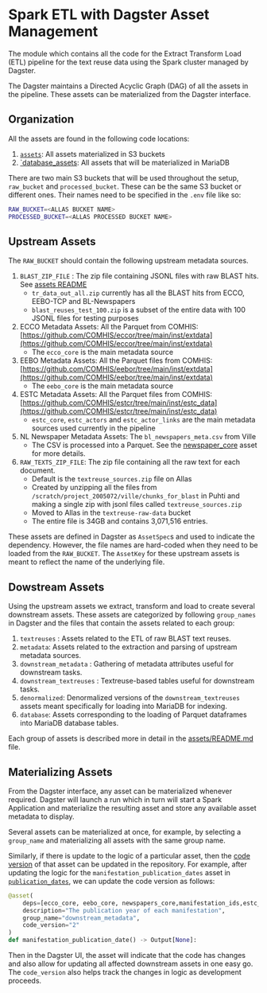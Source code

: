 # Spark ETL with Dagster Asset Management

The module which contains all the code for the Extract Transform Load (ETL) pipeline for the text reuse data using the Spark cluster managed by Dagster.

The Dagster maintains a Directed Acyclic Graph (DAG) of all the assets in the pipeline. These assets can be materialized from the Dagster interface.

## Organization

All the assets are found in the following code locations:

1. [`assets`](./assets/): All assets materialized in S3 buckets
2. [`database_assets](./database_assets/): All assets that will be materialized in MariaDB

There are two main S3 buckets that will be used throughout the setup, `raw_bucket` and `processed_bucket`. These can be the same S3 bucket or different ones. Their names need to be specified in the `.env` file like so:

```bash
RAW_BUCKET=<ALLAS BUCKET NAME>
PROCESSED_BUCKET=<ALLAS PROCESSED BUCKET NAME>
```


## Upstream Assets

The `RAW_BUCKET` should contain the following upstream metadata sources.

1. `BLAST_ZIP_FILE` : The zip file containing JSONL files with raw BLAST hits. See [assets README](./assets/README.md)
   - `tr_data_out_all.zip` currently has all the BLAST hits from ECCO, EEBO-TCP and BL-Newspapers
   - `blast_reuses_test_100.zip` is a subset of the entire data with 100 JSONL files for testing purposes  
2. ECCO Metadata Assets: All the Parquet from COMHIS: [https://github.com/COMHIS/eccor/tree/main/inst/extdata](https://github.com/COMHIS/eccor/tree/main/inst/extdata) 
    - The `ecco_core` is the main metadata source
3. EEBO Metadata Assets: All the Parquet files from COMHIS: [https://github.com/COMHIS/eebor/tree/main/inst/extdata](https://github.com/COMHIS/eebor/tree/main/inst/extdata)
    - The `eebo_core` is the main metadata source
4. ESTC Metadata Assets: All the Parquet files from COMHIS: [https://github.com/COMHIS/estcr/tree/main/inst/estc_data](https://github.com/COMHIS/estcr/tree/main/inst/estc_data) 
    - `estc_core`, `estc_actors` and `estc_actor_links` are the main metadata sources used currently in the pipeline
5. NL Newspaper Metadata Assets: The `bl_newspapers_meta.csv` from Ville
   - The CSV is processed into a Parquet. See the [newspaper_core](./assets/upstream_metadata.py#L17) asset for more details.
6. `RAW_TEXTS_ZIP_FILE`: The zip file containing all the raw text for each document. 
    - Default is the `textreuse_sources.zip` file on Allas
    - Created by unzipping all the files from `/scratch/project_2005072/ville/chunks_for_blast` in Puhti and making a single zip with jsonl files called `textreuse_sources.zip`
    - Moved to Allas in the `textreuse-raw-data` bucket
    - The entire file is 34GB and contains 3,071,516 entries.

These assets are defined in Dagster as `AssetSpec`s and used to indicate the dependency. However, the file names are hard-coded when they need to be loaded from the `RAW_BUCKET`. The `AssetKey` for these upstream assets is meant to reflect the name of the underlying file. 

## Dowstream Assets 

Using the upstream assets we extract, transform and load to create several downstream assets. These assets are categorized by following `group_names` in Dagster and the files that contain the assets related to each group:

1. `textreuses` : Assets related to the ETL of raw BLAST text reuses.
2. `metadata`: Assets related to the extraction and parsing of upstream metadata sources.
3. `downstream_metadata` : Gathering of metadata attributes useful for downstream tasks.
4. `downstream_textreuses` : Textreuse-based tables useful for downstream tasks.
5. `denormalized`: Denormalized versions of the `downstream_textreuses` assets meant specifically for loading into MariaDB for indexing.
6. `database`: Assets corresponding to the loading of Parquet dataframes into MariaDB database tables.

Each group of assets is described more in detail in the [assets/README.md](./assets/README.md) file. 

## Materializing Assets

From the Dagster interface, any asset can be materialized whenever required. Dagster will launch a run which in turn will start a Spark Application and materialize the resulting asset and store any available asset metadata to display.

Several assets can be materialized at once, for example, by selecting a `group_name` and materializing all assets with the same group name.

Similarly, if there is update to the logic of a particular asset, then the [code version](https://docs.dagster.io/concepts/assets/software-defined-assets#asset-code-versions) of that asset can be updated in the repository. For example, after updating the logic for the `manifestation_publication_dates` asset in [`publication_dates`](./assets/publication_date.py), we can update the code version as follows:

```python
@asset(
    deps=[ecco_core, eebo_core, newspapers_core,manifestation_ids,estc_core,"edition_ids","edition_mapping"],
    description="The publication year of each manifestation",
    group_name="downstream_metadata",
    code_version="2"
)
def manifestation_publication_date() -> Output[None]:
```

Then in the Dagster UI, the asset will indicate that the code has changes and also allow for updating all affected downstream assets in one easy go. The `code_version` also helps track the changes in logic as development proceeds.
